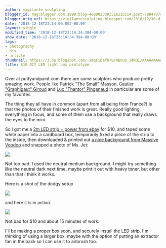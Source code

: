 ```yaml
---
author: vigilante sculpting
blogger_id: tag:blogger.com,1999:blog-4609023303516215514.post-7884707468169071927
blogger_orig_url: https://vigilantesculpting.blogspot.com/2018/12/10-diy-led-light-box-prototype.html
date: '2018-12-18T23:14:00.002-08:00'
layout: single
modified_time: '2018-12-18T23:14:34.384-08:00'
show_date: '2018-12-18T23:14:34.384-08:00'
tags:
- photography
- diy
- article
thumbnail: https://3.bp.blogspot.com/-JmqFiDafb7Q/XBnuO_JdNQI/AAAAAAAAAJE/kY_8-aLduOIjwq4t1qh1tguNQGkYR0YjQCLcBGAs/s320-c/IMG_5987.JPG
title: $10 DIY LED light box prototype
---
```

Over at puttyandpaint.com there are some sculptors who produce pretty
amazing work. People like [Patrick "The Small"
Masson](https://www.puttyandpaint.com/TheSmall), [Gautier "Graphigaut"
Giroud](https://www.puttyandpaint.com/Graphigaut) and [Luc "Thantor"
Pinganaud](https://www.puttyandpaint.com/LuxThantor) in particular are
some of my favorites.  
  
The thing they all have in common (apart from all being from France?) is
that the photos of their finished work is great. Really good lighting,
everything in focus, and some of them use a background that really draws
the eyes to the mini.  
  
So I got me a [2m LED strip + power from
ebay](https://www.ebay.com/itm/1M-5M-Waterproof-LED-SMD-5050-5630-3528-Flexible-Strip-Light-with-Remote-Power/322894151781)
for $10, and taped some white paper into a cardboard box, temporarily
fixed a piece of the strip to the inside, then downloaded & printed out
[a nice background from Massive
Voodoo](http://massivevoodoo.blogspot.com/2010/05/photo-backgrounds.html)
and snapped a photo of Ms. Jet:  
  

![](https://3.bp.blogspot.com/-JmqFiDafb7Q/XBnuO_JdNQI/AAAAAAAAAJE/kY_8-aLduOIjwq4t1qh1tguNQGkYR0YjQCLcBGAs/s1600/IMG_5987.JPG)

  
Not too bad. I used the neutral medium background, I might try something
like the neutral dark next time, maybe print it out with heavy toner,
but other than that I think it works.  
  
Here is a shot of the dodgy setup  
  

![](https://3.bp.blogspot.com/-Yay1JmVK3C4/XBnumdYZCxI/AAAAAAAAAJM/DZr4jiw-IKkhtYb1dG1Lmk9h_OVcIseDACLcBGAs/s1600/IMG_5995.JPG)

  
and here it is in action.  
  

![](https://3.bp.blogspot.com/-J4YDPUiHW8o/XBnun-eX1NI/AAAAAAAAAJQ/YDLtlEC1rnwrg6Gb5F3Sg8cZMOaRINUBACLcBGAs/s1600/IMG_5996.JPG)

  
Not bad for $10 and about 15 minutes of work.  
  
I'll be making a proper box soon, and securely install the LED strip.
I'm thinking of using a larger box, maybe with the option of putting an
extractor fan in the back so I can use it to airbrush too.  
  
  
